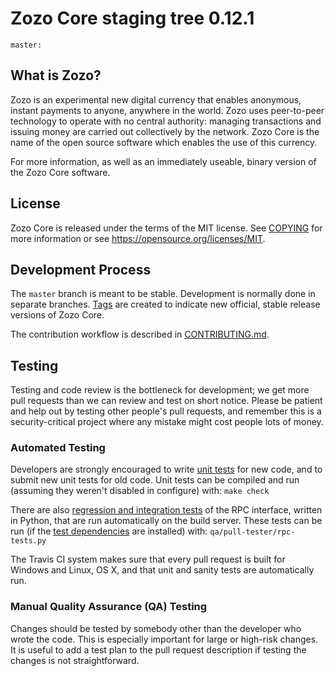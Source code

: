 Zozo Core staging tree 0.12.1
===============================

`master:` 


What is Zozo?
----------------

Zozo is an experimental new digital currency that enables anonymous, instant
payments to anyone, anywhere in the world. Zozo uses peer-to-peer technology
to operate with no central authority: managing transactions and issuing money
are carried out collectively by the network. Zozo Core is the name of the open
source software which enables the use of this currency.

For more information, as well as an immediately useable, binary version of
the Zozo Core software.


License
-------

Zozo Core is released under the terms of the MIT license. See [COPYING](COPYING) for more
information or see https://opensource.org/licenses/MIT.

Development Process
-------------------

The `master` branch is meant to be stable. Development is normally done in separate branches.
[Tags](https://github.com/Chainbytes/zozocoin/tags) are created to indicate new official,
stable release versions of Zozo Core.

The contribution workflow is described in [CONTRIBUTING.md](CONTRIBUTING.md).

Testing
-------

Testing and code review is the bottleneck for development; we get more pull
requests than we can review and test on short notice. Please be patient and help out by testing
other people's pull requests, and remember this is a security-critical project where any mistake might cost people
lots of money.

### Automated Testing

Developers are strongly encouraged to write [unit tests](/doc/unit-tests.md) for new code, and to
submit new unit tests for old code. Unit tests can be compiled and run
(assuming they weren't disabled in configure) with: `make check`

There are also [regression and integration tests](/qa) of the RPC interface, written
in Python, that are run automatically on the build server.
These tests can be run (if the [test dependencies](/qa) are installed) with: `qa/pull-tester/rpc-tests.py`

The Travis CI system makes sure that every pull request is built for Windows
and Linux, OS X, and that unit and sanity tests are automatically run.

### Manual Quality Assurance (QA) Testing

Changes should be tested by somebody other than the developer who wrote the
code. This is especially important for large or high-risk changes. It is useful
to add a test plan to the pull request description if testing the changes is
not straightforward.

